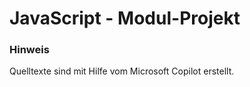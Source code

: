 # JavaScript - Modul-Projekt


### Hinweis
Quelltexte sind mit Hilfe vom Microsoft Copilot erstellt.